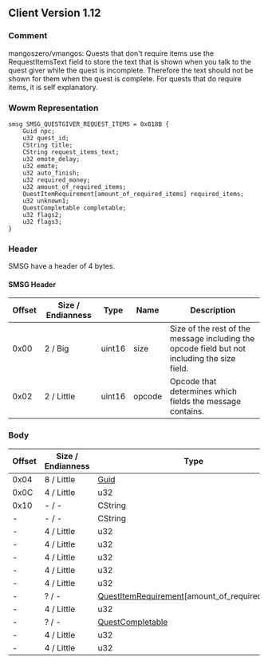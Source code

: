 ## Client Version 1.12

### Comment

mangoszero/vmangos: Quests that don't require items use the RequestItemsText field to store the text that is shown when you talk to the quest giver while the quest is incomplete. Therefore the text should not be shown for them when the quest is complete. For quests that do require items, it is self explanatory.

### Wowm Representation
```rust,ignore
smsg SMSG_QUESTGIVER_REQUEST_ITEMS = 0x018B {
    Guid npc;
    u32 quest_id;
    CString title;
    CString request_items_text;
    u32 emote_delay;
    u32 emote;
    u32 auto_finish;
    u32 required_money;
    u32 amount_of_required_items;
    QuestItemRequirement[amount_of_required_items] required_items;
    u32 unknown1;
    QuestCompletable completable;
    u32 flags2;
    u32 flags3;
}
```
### Header
SMSG have a header of 4 bytes.

#### SMSG Header
| Offset | Size / Endianness | Type   | Name   | Description |
| ------ | ----------------- | ------ | ------ | ----------- |
| 0x00   | 2 / Big           | uint16 | size   | Size of the rest of the message including the opcode field but not including the size field.|
| 0x02   | 2 / Little        | uint16 | opcode | Opcode that determines which fields the message contains.|
### Body
| Offset | Size / Endianness | Type | Name | Description |
| ------ | ----------------- | ---- | ---- | ----------- |
| 0x04 | 8 / Little | [Guid](../spec/packed-guid.md) | npc |  |
| 0x0C | 4 / Little | u32 | quest_id |  |
| 0x10 | - / - | CString | title |  |
| - | - / - | CString | request_items_text |  |
| - | 4 / Little | u32 | emote_delay |  |
| - | 4 / Little | u32 | emote |  |
| - | 4 / Little | u32 | auto_finish |  |
| - | 4 / Little | u32 | required_money |  |
| - | 4 / Little | u32 | amount_of_required_items |  |
| - | ? / - | [QuestItemRequirement](questitemrequirement.md)[amount_of_required_items] | required_items |  |
| - | 4 / Little | u32 | unknown1 |  |
| - | ? / - | [QuestCompletable](questcompletable.md) | completable |  |
| - | 4 / Little | u32 | flags2 |  |
| - | 4 / Little | u32 | flags3 |  |
